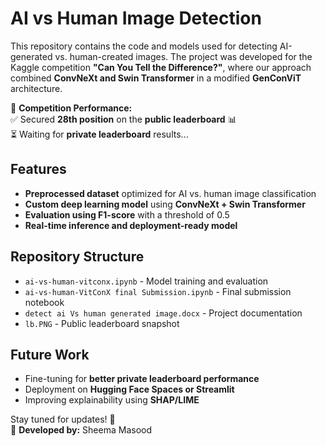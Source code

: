 # AI vs Human Image Detection

This repository contains the code and models used for detecting AI-generated vs. human-created images. The project was developed for the Kaggle competition **"Can You Tell the Difference?"**, where our approach combined **ConvNeXt and Swin Transformer** in a modified **GenConViT** architecture.

🚀 **Competition Performance:**  
✅ Secured **28th position** on the **public leaderboard** 📊  
⏳ Waiting for **private leaderboard** results...  

## Features
- **Preprocessed dataset** optimized for AI vs. human image classification
- **Custom deep learning model** using **ConvNeXt + Swin Transformer**
- **Evaluation using F1-score** with a threshold of 0.5
- **Real-time inference and deployment-ready model**

## Repository Structure
- `ai-vs-human-vitconx.ipynb` - Model training and evaluation
- `ai-vs-human-VitConX final Submission.ipynb` - Final submission notebook
- `detect ai Vs human generated image.docx` - Project documentation
- `lb.PNG` - Public leaderboard snapshot

## Future Work
- Fine-tuning for **better private leaderboard performance**
- Deployment on **Hugging Face Spaces or Streamlit**
- Improving explainability using **SHAP/LIME**

Stay tuned for updates! 🚀  
📌 **Developed by:** Sheema Masood  
